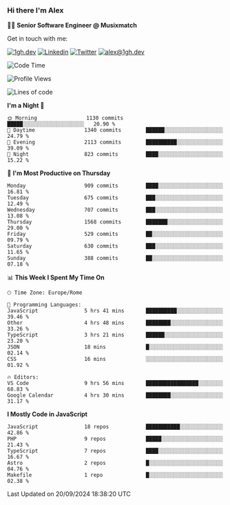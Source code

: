### Hi there I'm Alex

👨‍💻 __Senior Software Engineer @ Musixmatch__

Get in touch with me:

[![1gh.dev](https://img.shields.io/static/v1?label=1gh.dev&message=%20&color=red&logo=&style=flat-square&logoColor=white)](https://www.1gh.dev/)
[![Linkedin](https://img.shields.io/static/v1?label=Linkedin&message=%20&color=blue&logo=Linkedin&style=flat-square&logoColor=white)](https://linkedin.com/in/alexghirelli)
[![Twitter](https://img.shields.io/static/v1?label=Twitter&message=%20&color=blue&logo=Twitter&style=flat-square&logoColor=white)](https://twitter.com/alexGhirelli)
[![alex@1gh.dev](https://img.shields.io/static/v1?label=alex@1gh.dev&message=%20&color=red&logo=gmail&style=flat-square&logoColor=white)](mailto:alex@1gh.dev)

<!--START_SECTION:waka-->
![Code Time](http://img.shields.io/badge/Code%20Time-8%2C113%20hrs%203%20mins-blue)

![Profile Views](http://img.shields.io/badge/Profile%20Views-0-blue)

![Lines of code](https://img.shields.io/badge/From%20Hello%20World%20I%27ve%20Written-25.8%20million%20lines%20of%20code-blue)

**I'm a Night 🦉** 

```text
🌞 Morning                1130 commits        █████░░░░░░░░░░░░░░░░░░░░   20.90 % 
🌆 Daytime                1340 commits        ██████░░░░░░░░░░░░░░░░░░░   24.79 % 
🌃 Evening                2113 commits        ██████████░░░░░░░░░░░░░░░   39.09 % 
🌙 Night                  823 commits         ████░░░░░░░░░░░░░░░░░░░░░   15.22 % 
```
📅 **I'm Most Productive on Thursday** 

```text
Monday                   909 commits         ████░░░░░░░░░░░░░░░░░░░░░   16.81 % 
Tuesday                  675 commits         ███░░░░░░░░░░░░░░░░░░░░░░   12.49 % 
Wednesday                707 commits         ███░░░░░░░░░░░░░░░░░░░░░░   13.08 % 
Thursday                 1568 commits        ███████░░░░░░░░░░░░░░░░░░   29.00 % 
Friday                   529 commits         ██░░░░░░░░░░░░░░░░░░░░░░░   09.79 % 
Saturday                 630 commits         ███░░░░░░░░░░░░░░░░░░░░░░   11.65 % 
Sunday                   388 commits         ██░░░░░░░░░░░░░░░░░░░░░░░   07.18 % 
```


📊 **This Week I Spent My Time On** 

```text
🕑︎ Time Zone: Europe/Rome

💬 Programming Languages: 
JavaScript               5 hrs 41 mins       ██████████░░░░░░░░░░░░░░░   39.46 % 
Other                    4 hrs 48 mins       ████████░░░░░░░░░░░░░░░░░   33.26 % 
TypeScript               3 hrs 21 mins       ██████░░░░░░░░░░░░░░░░░░░   23.20 % 
JSON                     18 mins             █░░░░░░░░░░░░░░░░░░░░░░░░   02.14 % 
CSS                      16 mins             ░░░░░░░░░░░░░░░░░░░░░░░░░   01.92 % 

🔥 Editors: 
VS Code                  9 hrs 56 mins       █████████████████░░░░░░░░   68.83 % 
Google Calendar          4 hrs 30 mins       ████████░░░░░░░░░░░░░░░░░   31.17 % 
```

**I Mostly Code in JavaScript** 

```text
JavaScript               18 repos            ███████████░░░░░░░░░░░░░░   42.86 % 
PHP                      9 repos             █████░░░░░░░░░░░░░░░░░░░░   21.43 % 
TypeScript               7 repos             ████░░░░░░░░░░░░░░░░░░░░░   16.67 % 
Astro                    2 repos             █░░░░░░░░░░░░░░░░░░░░░░░░   04.76 % 
Makefile                 1 repo              █░░░░░░░░░░░░░░░░░░░░░░░░   02.38 % 
```




 Last Updated on 20/09/2024 18:38:20 UTC
<!--END_SECTION:waka-->
